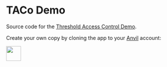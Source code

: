# TACo Demo

Source code for the [Threshold Access Control Demo](https://taco-demo.empiria.co.uk).

Create your own copy by cloning the app to your [Anvil](https://anvil.works) account:

[<img src="https://anvil.works/img/forum/copy-app.png" height='40px'>](https://anvil.works/build#clone:JBGMRZWAMN4YZQCY=C4QGPUHOR74VENTOLXONBKXN)
